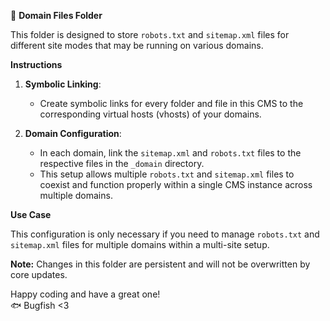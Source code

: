 📁 **Domain Files Folder**

This folder is designed to store `robots.txt` and `sitemap.xml` files for different site modes that may be running on various domains. 

**Instructions**

1. **Symbolic Linking**: 
   - Create symbolic links for every folder and file in this CMS to the corresponding virtual hosts (vhosts) of your domains.

2. **Domain Configuration**:
   - In each domain, link the `sitemap.xml` and `robots.txt` files to the respective files in the `_domain` directory.
   - This setup allows multiple `robots.txt` and `sitemap.xml` files to coexist and function properly within a single CMS instance across multiple domains.

**Use Case**

This configuration is only necessary if you need to manage `robots.txt` and `sitemap.xml` files for multiple domains within a multi-site setup.


**Note:** Changes in this folder are persistent and will not be overwritten by core updates.

Happy coding and have a great one!  
🐟 Bugfish <3